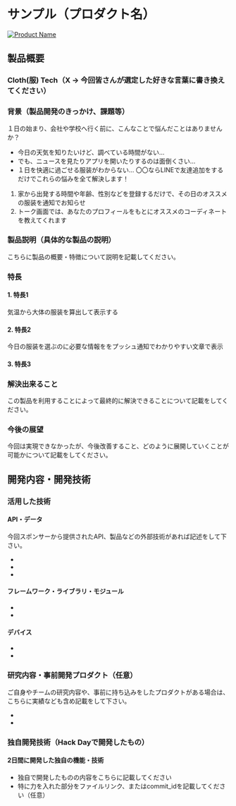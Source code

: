 # サンプル（プロダクト名）

[![Product Name](https://raw.github.com/GabLeRoux/WebMole/master/ressources/WebMole_Youtube_Video.png)](https://www.youtube.com/channel/UC4PtjOfZTbVp9DwtJv82Lzg)

## 製品概要
### Cloth(服) Tech（X → 今回皆さんが選定した好きな言葉に書き換えてください）

### 背景（製品開発のきっかけ、課題等）
１日の始まり、会社や学校へ行く前に、こんなことで悩んだことはありませんか？
- 今日の天気を知りたいけど、調べている時間がない…
- でも、ニュースを見たりアプリを開いたりするのは面倒くさい…
- １日を快適に過ごせる服装がわからない…
〇〇ならLINEで友達追加をするだけでこれらの悩みを全て解決します！

1. 家から出発する時間や年齢、性別などを登録するだけで、その日のオススメの服装を通知でお知らせ
2. トーク画面では、あなたのプロフィールをもとにオススメのコーディネートを教えてくれます

### 製品説明（具体的な製品の説明）
こちらに製品の概要・特徴について説明を記載してください。

### 特長

#### 1. 特長1
気温から大体の服装を算出して表示する

#### 2. 特長2
今日の服装を選ぶのに必要な情報ををプッシュ通知でわかりやすい文章で表示

#### 3. 特長3

### 解決出来ること
この製品を利用することによって最終的に解決できることについて記載をしてください。

### 今後の展望
今回は実現できなかったが、今後改善すること、どのように展開していくことが可能かについて記載をしてください。


## 開発内容・開発技術
### 活用した技術
#### API・データ
今回スポンサーから提供されたAPI、製品などの外部技術があれば記述をして下さい。

*
*
*

#### フレームワーク・ライブラリ・モジュール
*
*

#### デバイス
*
*

### 研究内容・事前開発プロダクト（任意）
ご自身やチームの研究内容や、事前に持ち込みをしたプロダクトがある場合は、こちらに実績なども含め記載をして下さい。

*
*


### 独自開発技術（Hack Dayで開発したもの）
#### 2日間に開発した独自の機能・技術
* 独自で開発したものの内容をこちらに記載してください
* 特に力を入れた部分をファイルリンク、またはcommit_idを記載してください（任意）
